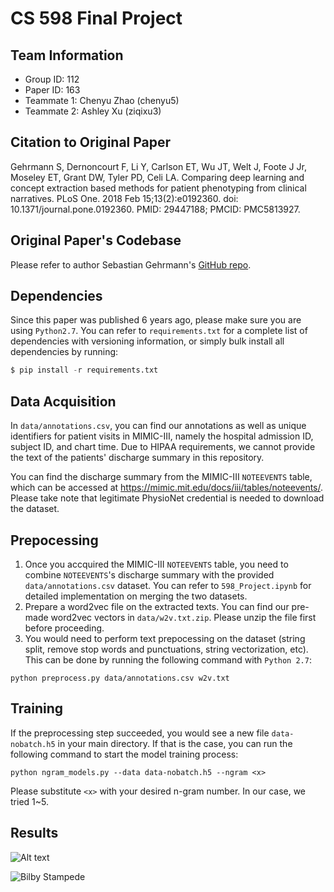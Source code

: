 # CS 598 Final Project

## Team Information
- Group ID: 112
- Paper ID: 163
- Teammate 1: Chenyu Zhao (chenyu5)
- Teammate 2: Ashley Xu (ziqixu3)

## Citation to Original Paper

Gehrmann S, Dernoncourt F, Li Y, Carlson ET, Wu JT, Welt J, Foote J Jr, Moseley ET, Grant DW, Tyler PD, Celi LA. Comparing deep learning and concept extraction based methods for patient phenotyping from clinical narratives. PLoS One. 2018 Feb 15;13(2):e0192360. doi: 10.1371/journal.pone.0192360. PMID: 29447188; PMCID: PMC5813927.

## Original Paper's Codebase

Please refer to author Sebastian Gehrmann's [GitHub repo](https://github.com/sebastianGehrmann/phenotyping).

## Dependencies

Since this paper was published 6 years ago, please make sure you are using `Python2.7`. You can refer to `requirements.txt` for a complete list of dependencies with versioning information, or simply bulk install all dependencies by running: 
```python
$ pip install -r requirements.txt
```

## Data Acquisition 

In `data/annotations.csv`, you can find our annotations as well as unique identifiers for patient visits in MIMIC-III, namely the hospital admission ID, subject ID, and chart time. Due to HIPAA requirements, we cannot provide the text of the patients' discharge summary in this repository.  

You can find the discharge summary from the MIMIC-III `NOTEEVENTS` table, which can be accessed at https://mimic.mit.edu/docs/iii/tables/noteevents/. Please take note that legitimate PhysioNet credential is needed to download the dataset. 

## Prepocessing
1. Once you accquired the MIMIC-III `NOTEEVENTS` table, you need to combine `NOTEEVENTS`'s  discharge summary with the provided `data/annotations.csv` dataset. You can refer to `598_Project.ipynb` for detailed implementation on merging the two datasets.
2. Prepare a word2vec file on the extracted texts. You can find our pre-made word2vec vectors in `data/w2v.txt.zip`. Please unzip the file first before proceeding.
3. You would need to perform text prepocessing on the dataset (string split, remove stop words and punctuations, string vectorization, etc). This can be done by running the following command with `Python 2.7`:
 ```
python preprocess.py data/annotations.csv w2v.txt
 ```

## Training
If the preprocessing step succeeded, you would see a new file `data-nobatch.h5` in your main directory. If that is the case, you can run the following command to start the model training process:
```
python ngram_models.py --data data-nobatch.h5 --ngram <x>
```
Please substitute `<x>` with your desired n-gram number. In our case, we tried 1~5.  

## Results

![Alt text](https://drive.google.com/file/d/1zGlxiaxQgqN4YMsvX6vn3t8zY6t42ZjL/view?usp=sharing)

![Bilby Stampede](https://www.google.com/url?sa=i&url=https%3A%2F%2Fstackoverflow.com%2Fquestions%2F62617348%2Fhow-to-insert-image-from-url-in-jupyter-notebook-markdown&psig=AOvVaw1x8zR1WxI5xiGggtx17D-j&ust=1683429887104000&source=images&cd=vfe&ved=0CBAQjRxqFwoTCIi0nZXf3_4CFQAAAAAdAAAAABAE)



